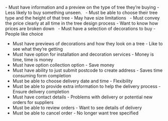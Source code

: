 - Must have information and a preview on the type of tree they’re buying - Less likely to buy something unseen.  
- Must be able to choose their tree type and the height of that tree - May have size limitations  
- Must convey the price clearly at all time in the tree design process - Want to know how prices are broken down  
- Must have a selection of decorations to buy - People like choice  
- Must have previews of decorations and how they look on a tree - Like to see what they’re getting  
- Must have option for installation and decoration services - Money is time, time is money 
- Must have option collection option - Save money
- Must have ability to just submit postcode to create address - Saves time consuming form completion 
- Must be able to choose delivery date and time - Flexibility
- Must be able to provide extra information to help the delivery process - Ensure delivery completion
- Must have contact details - Problems with delivery or potential new orders for suppliers
- Must be able to review orders - Want to see details of delivery
- Must be able to cancel order - No longer want tree specified 
	 
